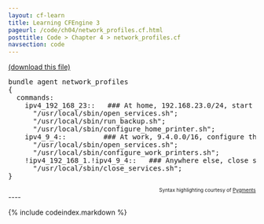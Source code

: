 ```yaml
---
layout: cf-learn
title: Learning CFEngine 3
pageurl: /code/ch04/network_profiles.cf.html
posttitle: Code > Chapter 4 > network_profiles.cf
navsection: code
---
```


[(download this file)](https://raw.github.com/zzamboni/cf-learn.info/master/src/ch04/network_profiles.cf)

<div class="highlight"><pre><span class="k">bundle</span> <span class="k">agent</span> <span class="nf">network_profiles</span>
<span class="p">{</span>
  <span class="kd">commands</span><span class="p">:</span>
    <span class="nc">ipv4_192_168_23</span><span class="p">::</span>   <span class="c">### At home, 192.168.23.0/24, start my backup</span>
      <span class="s">&quot;/usr/local/sbin/open_services.sh&quot;</span><span class="p">;</span>
      <span class="s">&quot;/usr/local/sbin/run_backup.sh&quot;</span><span class="p">;</span>
      <span class="s">&quot;/usr/local/sbin/configure_home_printer.sh&quot;</span><span class="p">;</span>
    <span class="nc">ipv4_9_4</span><span class="p">::</span>         <span class="c">### At work, 9.4.0.0/16, configure the appropriate printers</span>
      <span class="s">&quot;/usr/local/sbin/open_services.sh&quot;</span><span class="p">;</span>
      <span class="s">&quot;/usr/local/sbin/configure_work_printers.sh&quot;</span><span class="p">;</span>
    <span class="nc">!ipv4_192_168_1.!ipv4_9_4</span><span class="p">::</span>   <span class="c">### Anywhere else, close some services for additional protection</span>
      <span class="s">&quot;/usr/local/sbin/close_services.sh&quot;</span><span class="p">;</span>
<span class="p">}</span>
</pre></div>

<div align="right"><font size="-2">Syntax highlighting courtesy of <a href="http://blog.zzamboni.org/cfengine3-lexer-for-pygments">Pygments</a></font></div>
----

{% include codeindex.markdown %}
